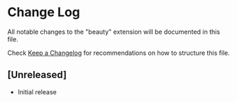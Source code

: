 # Change Log
All notable changes to the "beauty" extension will be documented in this file.

Check [Keep a Changelog](http://keepachangelog.com/) for recommendations on how to structure this file.

## [Unreleased]
- Initial release